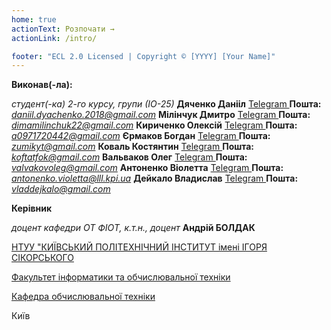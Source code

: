 ```yaml
---
home: true
actionText: Розпочати →
actionLink: /intro/

footer: "ECL 2.0 Licensed | Copyright © [YYYY] [Your Name]"
---
```



**Виконав(-ла):** 

*студент(-ка) 2-го курсу, групи (ІО-25)*
<span padding-right:5em></span> **Дяченко Данііл** <a href="https://t.me/Daniil_Tyz" target="_blank"> Telegram </a> **Пошта:** *daniil.dyachenko.2018@gmail.com* 
<span padding-right:5em></span> **Мілінчук Дмитро** <a href="https://t.me/muhammad_abdull" target="_blank"> Telegram </a> **Пошта:** *dimamilinchuk22@gmail.com* 
<span padding-right:5em></span> **Кириченко Олексій** <a href="https://t.me/olexx11" target="_blank"> Telegram </a> **Пошта:** *a0971720442@gmail.com* 
<span padding-right:5em></span> **Єрмаков Богдан** <a href="https://t.me/ihav3n0enemies" target="_blank"> Telegram </a> **Пошта:** *zumikyt@gmail.com* 
<span padding-right:5em></span> **Коваль Костянтин** <a href="https://t.me/koftatfok" target="_blank"> Telegram </a> **Пошта:** *koftatfok@gmail.com* 
<span padding-right:5em></span> **Вальваков Олег** <a href="https://t.me/SkAlVol" target="_blank"> Telegram </a> **Пошта:** *valvakovoleg@gmail.com* 
<span padding-right:5em></span> **Антоненко Віолетта** <a href="https://t.me/xivihwa" target="_blank"> Telegram </a> **Пошта:** *antonenko.violetta@lll.kpi.ua* 
<span padding-right:5em></span> **Дейкало Владислав** <a href="https://t.me/IvoBobuI" target="_blank"> Telegram </a> **Пошта:** *vladdejkalo@gmail.com* 


**Керівник**

*доцент кафедри ОТ ФІОТ, к.т.н., доцент*<span padding-right:5em></span> **Андрій БОЛДАК** 

[НТУУ "КИЇВСЬКИЙ ПОЛІТЕХНІЧНИЙ ІНСТИТУТ імені ІГОРЯ СІКОРСЬКОГО](https://kpi.ua/)

[Факультет інформатики та обчислювальної техніки](https://fiot.kpi.ua/)

[Кафедра обчислювальної техніки](https://comsys.kpi.ua/)

Київ
